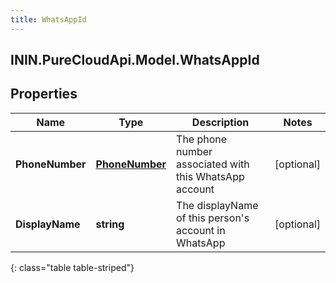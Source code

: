 ```yaml
---
title: WhatsAppId
---
```

## ININ.PureCloudApi.Model.WhatsAppId

## Properties

|Name | Type | Description | Notes|
|------------ | ------------- | ------------- | -------------|
| **PhoneNumber** | [**PhoneNumber**](PhoneNumber.html) | The phone number associated with this WhatsApp account | [optional] |
| **DisplayName** | **string** | The displayName of this person&#39;s account in WhatsApp | [optional] |
{: class="table table-striped"}


